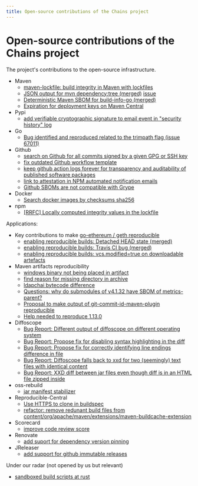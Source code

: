```yaml
---
title: Open-source contributions of the Chains project
---
```


# Open-source contributions of the Chains project

The project's contributions to the open-source infrastructure.

* Maven
  * [maven-lockfile: build integrity in Maven with lockfiles](https://github.com/chains-project/maven-lockfile/)
  * [JSON output for mvn dependency:tree (merged)](https://github.com/apache/maven-dependency-plugin/pull/391) [issue](https://issues.apache.org/jira/browse/MDEP-799) 
  * [Deterministic Maven SBOM for build-info-go (merged)](https://github.com/jfrog/build-info-go/pull/258)
  * [Expiration for deployment keys on Maven Central](https://community.sonatype.com/t/add-support-for-expiration-for-access-tokens-in-nexus/12501)
* Pypi
  * [add verifiable cryptographic signature to email event in "security history" log](https://github.com/pypi/warehouse/issues/15974)
* Go
  * [Bug identified and reproduced related to the trimpath flag (issue 67011)](https://github.com/golang/go/issues/67011)
* Github
  * [search on Github for all commits signed by a given GPG or SSH key](https://github.com/orgs/community/discussions/112411)
  * [fix outdated Github workflow template](https://github.com/actions/starter-workflows/pull/2347)
  * [keep github action logs forever for transparency and auditability of published software packages](https://github.com/orgs/community/discussions/123969)
  * [link to attestation in NPM automated notification emails](https://github.com/orgs/community/discussions/122114)
  * [Github SBOMs are not compatible with Grype](https://github.com/orgs/community/discussions/131104)   
* Docker
  * [Search docker images by checksums sha256](https://github.com/docker/roadmap/issues/663)
* npm
  * [[RRFC] Locally computed integrity values in the lockfile](https://github.com/npm/rfcs/issues/757)

Applications:
* Key contributions to make [go-ethereum / geth reproducible](https://github.com/ethereum/go-ethereum/issues/28987)
  * [enabling reproducible builds: Detached HEAD state (merged)](https://github.com/ethereum/go-ethereum/pull/30320)
  * [enabling reproducible builds: Travis CI bug (merged)](https://github.com/ethereum/go-ethereum/pull/30319)
  * [enabling reproducible builds: vcs.modified=true on downloadable artefacts](https://github.com/ethereum/go-ethereum/issues/30324)
* Maven artifacts reproducibility
  * [windows binary not being placed in artifact](https://lists.apache.org/thread/pqy75vx3zsd2qkq822qz8gb1ycss5f8d)
  * [find reason for missing directory in archive](https://github.com/apache/paimon/issues/5002)
  * [ldapchai bytecode difference](https://github.com/ldapchai/ldapchai/issues/32)
  * [Questions: why do submodules of v4.1.32 have SBOM of metrics-parent?](https://github.com/dropwizard/metrics/discussions/4703)
  * [Proposal to make output of git-commit-id-maven-plugin reproducible](https://github.com/git-commit-id/git-commit-id-maven-plugin/issues/825)
  * [Help needed to reproduce 1.13.0](https://github.com/apache/shiro/issues/1999)
* Diffoscope
  * [Bug Report: Different output of diffoscope on different operating system](https://lists.reproducible-builds.org/pipermail/diffoscope/2024-August/002788.html)
  * [Bug Report: Propose fix for disabling syntax highlighting in the diff](https://lists.reproducible-builds.org/pipermail/diffoscope/2024-August/002783.html)
  * [Bug Report: Propose fix for correctly identifying line endings difference in file](https://lists.reproducible-builds.org/pipermail/diffoscope/2025-January/002811.html)
  * [Bug Report: Diffoscope falls back to xxd for two (seemingly) text files with identical content](https://lists.reproducible-builds.org/pipermail/diffoscope/2025-February/002822.html)
  * [Bug Report: XXD diff between jar files even though diff is in an HTML file zipped inside](https://lists.reproducible-builds.org/pipermail/diffoscope/2025-February/002823.html)
* oss-rebuild
   * [jar manifest stabilizer](https://github.com/google/oss-rebuild/pull/339)
* Reproducible-Central
  * [Use HTTPS to clone in buildspec](https://github.com/jvm-repo-rebuild/reproducible-central/pull/768)
  * [refactor: remove redunant build files from content/org/apache/maven/extensions/maven-buildcache-extension](https://github.com/jvm-repo-rebuild/reproducible-central/pull/1561)
* Scorecard
  * [improve code review score](https://github.com/ossf/scorecard/issues/4500)
* Renovate
  * [add suport for dependency version pinning](https://github.com/renovatebot/renovate/discussions/34924) 
* JReleaser
  * [add support for github immutable releases](https://github.com/jreleaser/jreleaser/pull/1979)

Under our radar (not opened by us but relevant)
* [sandboxed build scripts at rust](https://github.com/rust-lang/rust-project-goals/issues/108)
